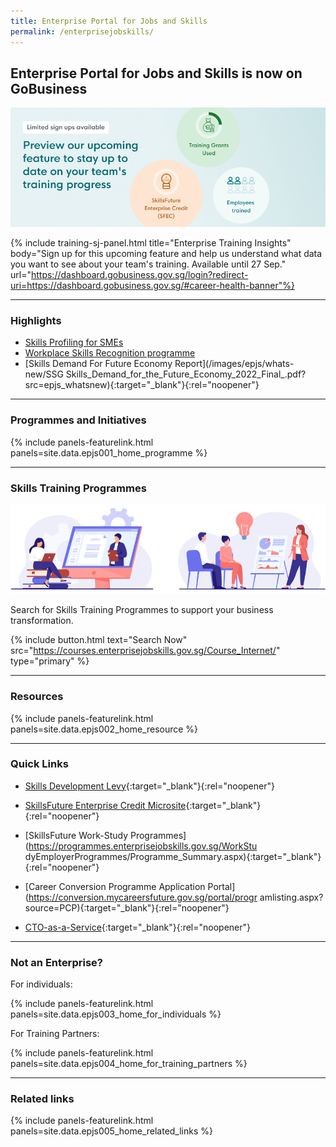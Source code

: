 ```yaml
---
title: Enterprise Portal for Jobs and Skills
permalink: /enterprisejobskills/
---
```


## Enterprise Portal for Jobs and Skills is now on GoBusiness

![EPJS](/images/epjs/hero-img.png)

{% include training-sj-panel.html title="Enterprise Training Insights" body="Sign up for this upcoming feature and help us understand what data you want to see about your team's training. Available until 27 Sep." url="https://dashboard.gobusiness.gov.sg/login?redirect-uri=https://dashboard.gobusiness.gov.sg/#career-health-banner"%}

---


### Highlights

- [Skills Profiling for SMEs](/enterprisejobskills/programmes-and-initiatives/develop-human-capital/skills-profiling-for-smes/?src=epjs_whatsnew)
- [Workplace Skills Recognition programme](/enterprisejobskills/programmes-and-initiatives/learn-at-the-workplace/workplace-skills-recognition-programme/?src=epjs_whatsnew)
- [Skills Demand For Future Economy Report](/images/epjs/whats-new/SSG Skills_Demand_for_the_Future_Economy_2022_Final_.pdf?src=epjs_whatsnew){:target="_blank"}{:rel="noopener"}

---

### Programmes and Initiatives

{% include panels-featurelink.html panels=site.data.epjs001_home_programme %}

---

### Skills Training Programmes 

![Skills Traning Programmes](/images/epjs/skill-training.png)

Search for Skills Training Programmes to support your business transformation.

{% include button.html text="Search Now" src="https://courses.enterprisejobskills.gov.sg/Course_Internet/" type="primary" %}

---

### Resources

{% include panels-featurelink.html panels=site.data.epjs002_home_resource %}

---

### Quick Links

- [Skills Development Levy](https://sdl.ssg.gov.sg/){:target="_blank"}{:rel="noopener"}

- [SkillsFuture Enterprise Credit Microsite](https://sfec-microsite.enterprisejobskills.gov.sg/home){:target="_blank"}{:rel="noopener"}

- [SkillsFuture Work-Study Programmes](https://programmes.enterprisejobskills.gov.sg/WorkStu
dyEmployerProgrammes/Programme_Summary.aspx){:target="_blank"}{:rel="noopener"}

- [Career Conversion Programme Application Portal](https://conversion.mycareersfuture.gov.sg/portal/progr
amlisting.aspx?source=PCP){:target="_blank"}{:rel="noopener"}

- [CTO-as-a-Service](https://services2.imda.gov.sg/CTOaaS/){:target="_blank"}{:rel="noopener"}

---
### Not an Enterprise?

For individuals:

{% include panels-featurelink.html panels=site.data.epjs003_home_for_individuals %}

For Training Partners:

{% include panels-featurelink.html panels=site.data.epjs004_home_for_training_partners %}

---

### Related links

{% include panels-featurelink.html panels=site.data.epjs005_home_related_links %}

<script src="/jquery/jquery.min.js"></script>
<script src="/jquery/epjs-bp-menu-new-tab.js"></script>
